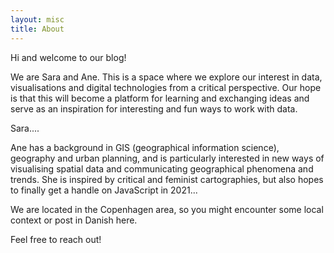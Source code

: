 ```yaml
---
layout: misc
title: About
---
```


Hi and welcome to our blog!

We are Sara and Ane. This is a space where we explore our interest in  data, visualisations and digital technologies from a critical perspective. Our hope is that this will become a platform for learning and exchanging ideas and serve as an inspiration for interesting and fun ways to work with data.

Sara....

Ane has a background in GIS (geographical information science), geography and urban planning, and is particularly interested in new ways of visualising spatial data and communicating geographical phenomena and trends. She is inspired by critical and feminist cartographies, but also hopes to finally get a handle on JavaScript in 2021...

We are located in the Copenhagen area, so you might encounter some local context or post in Danish here.

Feel free to reach out!
